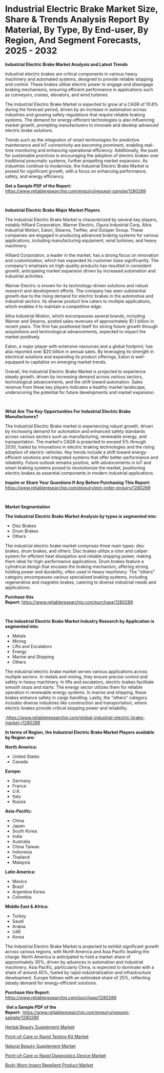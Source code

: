 <p><h1>Industrial Electric Brake Market Size, Share & Trends Analysis Report By Material, By Type, By End-user, By Region, And Segment Forecasts, 2025 - 2032</h1></p><p><strong>Industrial Electric Brake Market Analysis and Latest Trends</strong></p>
<p><p>Industrial electric brakes are critical components in various heavy machinery and automated systems, designed to provide reliable stopping and control. These brakes utilize electric power to engage and disengage braking mechanisms, ensuring efficient performance in applications such as conveyors, cranes, elevators, and wind turbines. </p><p>The Industrial Electric Brake Market is expected to grow at a CAGR of 10.8% during the forecast period, driven by an increase in automation across industries and growing safety regulations that require reliable braking systems. The demand for energy-efficient technologies is also influencing market growth, prompting manufacturers to innovate and develop advanced electric brake solutions. </p><p>Trends such as the integration of smart technologies for predictive maintenance and IoT connectivity are becoming prominent, enabling real-time monitoring and enhancing operational efficiency. Additionally, the push for sustainable practices is encouraging the adoption of electric brakes over traditional pneumatic systems, further propelling market expansion. As industries continue to modernize, the Industrial Electric Brake Market is poised for significant growth, with a focus on enhancing performance, safety, and energy efficiency.</p></p>
<p><strong>Get a Sample PDF of the Report:&nbsp;</strong> <a href="https://www.reliableresearchiq.com/enquiry/request-sample/1280289?utm_campaign=99&utm_medium=2&utm_source=Github&utm_content=ia&utm_term=24032025&utm_id=industrial-electric-brake">https://www.reliableresearchiq.com/enquiry/request-sample/1280289</a></p>
<p>&nbsp;</p>
<p><strong>Industrial Electric Brake Major Market Players</strong></p>
<p><p>The Industrial Electric Brake Market is characterized by several key players, notably Hilliard Corporation, Warner Electric, Ogura Industrial Corp, Altra Industrial Motion, Eaton, Stearns, Twiflex, and Goizper Group. These companies are engaged in producing advanced braking systems for various applications, including manufacturing equipment, wind turbines, and heavy machinery.</p><p>Hilliard Corporation, a leader in the market, has a strong focus on innovation and customization, which has expanded its customer base significantly. The company's emphasis on high-quality products has resulted in consistent growth, anticipating market expansion driven by increased automation and industrial activities.</p><p>Warner Electric is known for its technology-driven solutions and robust research and development efforts. The company has seen substantial growth due to the rising demand for electric brakes in the automotive and industrial sectors. Its diverse product line caters to multiple applications, which enables it to maintain a competitive edge.</p><p>Altra Industrial Motion, which encompasses several brands, including Warner and Stearns, posted sales revenues of approximately $1.1 billion in recent years. The firm has positioned itself for strong future growth through acquisitions and technological advancements, expected to impact the market positively.</p><p>Eaton, a major player with extensive resources and a global footprint, has also reported over $20 billion in annual sales. By leveraging its strength in electrical solutions and expanding its product offerings, Eaton is well-equipped to capitalize on emerging market trends.</p><p>Overall, the Industrial Electric Brake Market is projected to experience steady growth, driven by increasing demand across various sectors, technological advancements, and the shift toward automation. Sales revenue from these key players indicates a healthy market landscape, underscoring the potential for future developments and market expansion.</p></p>
<p>&nbsp;</p>
<p><strong>What Are The Key Opportunities For Industrial Electric Brake Manufacturers?</strong></p>
<p><p>The Industrial Electric Brake market is experiencing robust growth, driven by increasing demand for automation and enhanced safety standards across various sectors such as manufacturing, renewable energy, and transportation. The market's CAGR is projected to exceed 5% through 2030, fueled by innovations in electric braking technologies and the rising adoption of electric vehicles. Key trends include a shift toward energy-efficient solutions and integrated systems that offer better performance and reliability. Future outlook remains positive, with advancements in IoT and smart braking systems poised to revolutionize the market, positioning electric brakes as essential components in modern industrial applications.</p></p>
<p><strong>Inquire or Share Your Questions If Any Before Purchasing This Report:</strong> <a href="https://www.reliableresearchiq.com/enquiry/pre-order-enquiry/1280289?utm_campaign=99&utm_medium=2&utm_source=Github&utm_content=ia&utm_term=24032025&utm_id=industrial-electric-brake">https://www.reliableresearchiq.com/enquiry/pre-order-enquiry/1280289</a></p>
<p>&nbsp;</p>
<p><strong>Market Segmentation</strong></p>
<p><strong>The Industrial Electric Brake Market Analysis by types is segmented into:</strong></p>
<p><ul><li>Disc Brakes</li><li>Drum Brakes</li><li>Others</li></ul></p>
<p><p>The industrial electric brake market comprises three main types: disc brakes, drum brakes, and others. Disc brakes utilize a rotor and caliper system for efficient heat dissipation and reliable stopping power, making them ideal for high-performance applications. Drum brakes feature a cylindrical design that encases the braking mechanism, offering strong holding power and durability, often used in heavy machinery. The "others" category encompasses various specialized braking systems, including regenerative and magnetic brakes, catering to diverse industrial needs and applications.</p></p>
<p><strong>Purchase this Report:&nbsp;</strong><a href="https://www.reliableresearchiq.com/purchase/1280289?utm_campaign=99&utm_medium=2&utm_source=Github&utm_content=ia&utm_term=24032025&utm_id=industrial-electric-brake">https://www.reliableresearchiq.com/purchase/1280289</a></p>
<p>&nbsp;</p>
<p><strong>The Industrial Electric Brake Market Industry Research by Application is segmented into:</strong></p>
<p><ul><li>Metals</li><li>Mining</li><li>Lifts and Escalators</li><li>Energy</li><li>Marine and Shipping</li><li>Others</li></ul></p>
<p><p>The industrial electric brake market serves various applications across multiple sectors. In metals and mining, they ensure precise control and safety in heavy machinery. In lifts and escalators, electric brakes facilitate smooth stops and starts. The energy sector utilizes them for reliable operation in renewable energy systems. In marine and shipping, these brakes enhance safety in cargo handling. Lastly, the "others" category includes diverse industries like construction and transportation, where electric brakes provide critical stopping power and reliability.</p></p>
<p><a href="https://www.reliableresearchiq.com/global-industrial-electric-brake-market-r1280289?utm_campaign=99&utm_medium=2&utm_source=Github&utm_content=ia&utm_term=24032025&utm_id=industrial-electric-brake">&nbsp;https://www.reliableresearchiq.com/global-industrial-electric-brake-market-r1280289</a></p>
<p><strong>In terms of Region, the Industrial Electric Brake Market Players available by Region are:</strong></p>
<p>
    <p> <strong> North America: </strong>
        <ul>
            <li>United States</li>
            <li>Canada</li>
        </ul>
        </p> 
    <p> <strong> Europe: </strong>
        <ul>
            <li>Germany</li>
            <li>France</li>
            <li>U.K.</li>
            <li>Italy</li>
            <li>Russia</li>
        </ul>
        </p> 
    <p> <strong> Asia-Pacific: </strong>
        <ul>
            <li>China</li>
            <li>Japan</li>
            <li>South Korea</li>
            <li>India</li>
            <li>Australia</li>
            <li>China Taiwan</li>
            <li>Indonesia</li>
            <li>Thailand</li>
            <li>Malaysia</li>
        </ul>
        </p> 
    <p> <strong> Latin America: </strong>
        <ul>
            <li>Mexico</li>
            <li>Brazil</li>
            <li>Argentina Korea</li>
            <li>Colombia</li>
        </ul>
        </p> 
    <p> <strong> Middle East & Africa: </strong>
        <ul>
            <li>Turkey</li>
            <li>Saudi</li>
            <li>Arabia</li>
            <li>UAE</li>
            <li>Korea</li>
        </ul>
    </p>
    </p>
<p><p>The Industrial Electric Brake Market is projected to exhibit significant growth across various regions, with North America and Asia Pacific leading the charge. North America is anticipated to hold a market share of approximately 30%, driven by advances in automation and industrial machinery. Asia Pacific, particularly China, is expected to dominate with a share of around 40%, fueled by rapid industrialization and infrastructure development. Europe follows with an estimated share of 25%, reflecting steady demand for energy-efficient solutions.</p></p>
<p><strong>Purchase this Report: </strong><a href="https://www.reliableresearchiq.com/purchase/1280289?utm_campaign=99&utm_medium=2&utm_source=Github&utm_content=ia&utm_term=24032025&utm_id=industrial-electric-brake">https://www.reliableresearchiq.com/purchase/1280289</a></p>
<p>&nbsp;<strong>Get a Sample PDF of the Report:&nbsp;&nbsp;</strong><a href="https://www.reliableresearchiq.com/enquiry/request-sample/1280289?utm_campaign=99&utm_medium=2&utm_source=Github&utm_content=ia&utm_term=24032025&utm_id=industrial-electric-brake">https://www.reliableresearchiq.com/enquiry/request-sample/1280289</a></p>
<p><strong></strong></p>
<p><p><a href="https://github.com/saqafidrahea/Market-Research-Report-List-1/blob/main/herbal-beauty-supplement-market.md?utm_campaign=99&utm_medium=2&utm_source=Github&utm_content=ia&utm_term=24032025&utm_id=industrial-electric-brake">Herbal Beauty Supplement Market</a></p><p><a href="https://github.com/vespigeakexc/Market-Research-Report-List-1/blob/main/point-of-care-or-rapid-testing-kit-market.md?utm_campaign=99&utm_medium=2&utm_source=Github&utm_content=ia&utm_term=24032025&utm_id=industrial-electric-brake">Point-of-Care or Rapid Testing Kit Market</a></p><p><a href="https://github.com/afghatakito29/Market-Research-Report-List-1/blob/main/natural-beauty-supplement-market.md?utm_campaign=99&utm_medium=2&utm_source=Github&utm_content=ia&utm_term=24032025&utm_id=industrial-electric-brake">Natural Beauty Supplement Market</a></p><p><a href="https://github.com/eimutelufta/Market-Research-Report-List-1/blob/main/point-of-care-or-rapid-diagnostics-device-market.md?utm_campaign=99&utm_medium=2&utm_source=Github&utm_content=ia&utm_term=24032025&utm_id=industrial-electric-brake">Point-of-Care or Rapid Diagnostics Device Market</a></p><p><a href="https://github.com/atawanyeze/Market-Research-Report-List-1/blob/main/body-worn-insect-repellent-product-market.md?utm_campaign=99&utm_medium=2&utm_source=Github&utm_content=ia&utm_term=24032025&utm_id=industrial-electric-brake">Body Worn Insect Repellent Product Market</a></p></p>